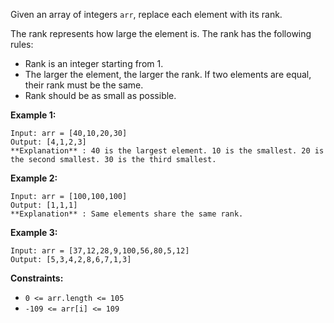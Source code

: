 Given an array of integers `arr`, replace each element with its rank.

The rank represents how large the element is. The rank has the following
rules:

  * Rank is an integer starting from 1.
  * The larger the element, the larger the rank. If two elements are equal, their rank must be the same.
  * Rank should be as small as possible.



**Example 1:**

    
    
    Input: arr = [40,10,20,30]
    Output: [4,1,2,3]
    **Explanation** : 40 is the largest element. 10 is the smallest. 20 is the second smallest. 30 is the third smallest.

**Example 2:**

    
    
    Input: arr = [100,100,100]
    Output: [1,1,1]
    **Explanation** : Same elements share the same rank.
    

**Example 3:**

    
    
    Input: arr = [37,12,28,9,100,56,80,5,12]
    Output: [5,3,4,2,8,6,7,1,3]
    



**Constraints:**

  * `0 <= arr.length <= 105`
  * `-109 <= arr[i] <= 109`

